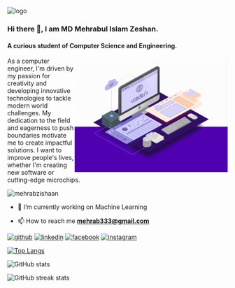 ![logo](https://github.com/MehrabZishaan/MehrabZishaan/blob/main/banner.gif)
### Hi there 👋, I am MD Mehrabul Islam Zeshan.
#### A curious student of Computer Science and Engineering.
<img align="right" alt="coding" width="350" src="https://github.com/MehrabZishaan/MehrabZishaan/blob/main/coding_work.gif">
As a computer engineer, I'm driven by my passion for creativity and developing innovative technologies to tackle modern world challenges. My dedication to the field and eagerness to push boundaries motivate me to create impactful solutions. I want to improve people's lives, whether I'm creating new software or cutting-edge microchips.

<p align="left"> <img src="https://komarev.com/ghpvc/?username=mehrabzishaan&label=Profile%20views&color=0e75b6&style=flat" alt="mehrabzishaan" /> </p>

- 🔭 I’m currently working on Machine Learning
  
- 📫 How to reach me **mehrab333@gmail.com**

[<img src='https://cdn.jsdelivr.net/npm/simple-icons@3.0.1/icons/github.svg' alt='github' height='40'>](https://github.com/MehrabZishaan)  [<img src='https://cdn.jsdelivr.net/npm/simple-icons@3.0.1/icons/linkedin.svg' alt='linkedin' height='40'>](https://www.linkedin.com/in/md-mehrabul-islam-zeshan-089304271/)  [<img src='https://cdn.jsdelivr.net/npm/simple-icons@3.0.1/icons/facebook.svg' alt='facebook' height='40'>](https://www.facebook.com/mehrab.zishaan/)  [<img src='https://cdn.jsdelivr.net/npm/simple-icons@3.0.1/icons/instagram.svg' alt='instagram' height='40'>](https://www.instagram.com/mehrab.zishaan/) 


[![Top Langs](https://github-readme-stats.vercel.app/api/top-langs/?username=MehrabZishaan)](https://github.com/anuraghazra/github-readme-stats)

![GitHub stats](https://github-readme-stats.vercel.app/api?username=MehrabZishaan&show_icons=true)  

![GitHub streak stats](https://streak-stats.demolab.com/?user=MehrabZishaan)  
